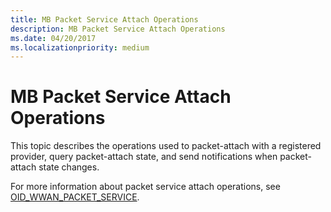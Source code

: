 ```yaml
---
title: MB Packet Service Attach Operations
description: MB Packet Service Attach Operations
ms.date: 04/20/2017
ms.localizationpriority: medium
---
```


# MB Packet Service Attach Operations


This topic describes the operations used to packet-attach with a registered provider, query packet-attach state, and send notifications when packet-attach state changes.

For more information about packet service attach operations, see [OID\_WWAN\_PACKET\_SERVICE](./oid-wwan-packet-service.md).

 

